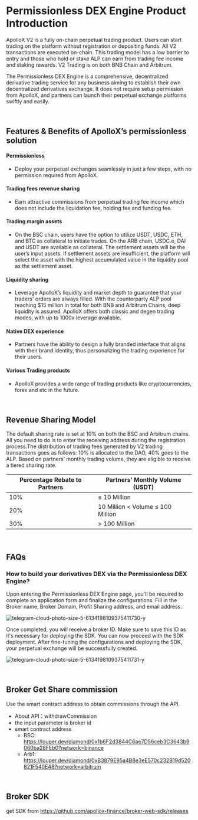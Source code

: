 # Permissionless DEX Engine Product Introduction

ApolloX V2 is a fully on-chain perpetual trading product. Users can start trading on the platform without registration or depositing funds. All V2 transactions are executed on-chain. This trading model has a low barrier to entry and those who hold or stake ALP can earn from trading fee income and staking rewards. V2 Trading is on both BNB Chain and Arbitrum.

The Permissionless DEX Engine is a comprehensive, decentralized derivative trading service for any business aiming to establish their own decentralized derivatives exchange. It does not require setup permission from ApolloX, and partners can launch their perpetual exchange platforms swiftly and easily.

<br/>

## Features & Benefits of ApolloX’s permissionless solution 

#### Permissionless
- Deploy your perpetual exchanges seamlessly in just a few steps, with no permission required from ApolloX. 

#### Trading fees revenue sharing
- Earn attractive commissions from perpetual trading fee income which does not include the liquidation fee, holding fee and funding fee. 

#### Trading margin assets
- On the BSC chain, users have the option to utilize USDT, USDC, ETH, and BTC as collateral to initiate trades. On the ARB chain, USDC.e, DAI and USDT are available as collateral. The settlement assets will be the user’s input assets. If settlement assets are insufficient, the platform will select the asset with the highest accumulated value in the liquidity pool as the settlement asset.

#### Liquidity sharing
- Leverage ApolloX’s liquidity and market depth to guarantee that your traders' orders are always filled. With the counterparty ALP pool reaching $15 million in total for both BNB and Arbitrum Chains, deep liquidity is assured. ApolloX offers both classic and degen trading modes, with up to 1000x leverage available. 

#### Native DEX experience
- Partners have the ability to design a fully branded interface that aligns with their brand identity, thus personalizing the trading experience for their users.

#### Various Trading products
- ApolloX provides a wide range of trading products like cryptocurrencies, forex and etc in the future.

<br/>

## Revenue Sharing Model

The default sharing rate is set at 10% on both the BSC and Arbitrum chains. All you need to do is to enter the receiving address during the registration process.The distribution of trading fees generated by V2 trading transactions goes as follows: 10% is allocated to the DAO, 40% goes to the ALP. Based on partners’ monthly trading volume, they are eligible to receive a tiered sharing rate.


| Percentage Rebate to Partners  | Partners’ Monthly Volume (USDT)  |
|---|---|
| 10%  | ≤ 10 Million  |
| 20%  | 10 Million < Volume ≤ 100 Million |
| 30%  | > 100 Million  |

<br/>

## FAQs

### How to build your derivatives DEX via the Permissionless DEX Engine?

Upon entering the Permissionless DEX Engine page, you'll be required to complete an application form and finalize the configurations. Fill in the Broker name, Broker Domain, Profit Sharing address, and email address.

![telegram-cloud-photo-size-5-6134198109375411730-y](https://github.com/apollox-finance/broker-web-sdk/assets/134277602/ed83ba93-cb60-4e2e-b521-8073cf91afee)

Once completed, you will receive a broker ID. Make sure to save this ID as it's necessary for deploying the SDK. You can now proceed with the SDK deployment. After fine-tuning the configurations and deploying the SDK, your perpetual exchange will be successfully created.

![telegram-cloud-photo-size-5-6134198109375411731-y](https://github.com/apollox-finance/broker-web-sdk/assets/134277602/53da54cf-191b-458f-a0bc-3554961a7bda)

<br/>

## Broker  Get Share commission

Use the smart contract address to obtain commissions through the API.
- About API：withdrawCommission 
- the input parameter is broker id
- smart contract address
  - BSC: https://louper.dev/diamond/0x1b6F2d3844C6ae7D56ceb3C3643b9060ba28FEb0?network=binance
  - Arb1: https://louper.dev/diamond/0xB3879E95a4B8e3eE570c232B19d520821F540E48?network=arbitrum

<br/>

## Broker SDK
get SDK from https://github.com/apollox-finance/broker-web-sdk/releases


